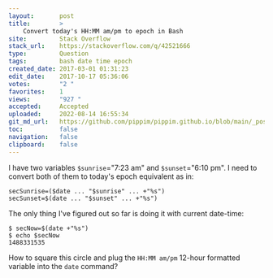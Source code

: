 ```yaml
---
layout:       post
title:        >
    Convert today's HH:MM am/pm to epoch in Bash
site:         Stack Overflow
stack_url:    https://stackoverflow.com/q/42521666
type:         Question
tags:         bash date time epoch
created_date: 2017-03-01 01:31:23
edit_date:    2017-10-17 05:36:06
votes:        "2 "
favorites:    1
views:        "927 "
accepted:     Accepted
uploaded:     2022-08-14 16:55:34
git_md_url:   https://github.com/pippim/pippim.github.io/blob/main/_posts/2017/2017-03-01-Convert-today_s-HH_MM-am_pm-to-epoch-in-Bash.md
toc:          false
navigation:   false
clipboard:    false
---
```


I have two variables `$sunrise`="7:23 am" and `$sunset`="6:10 pm". I need to convert both of them to today's epoch equivalent as in:

``` 
secSunrise=($date ... "$sunrise" ... +"%s")
secSunset=$(date ... "$sunset" ... +"%s")
```

The only thing I've figured out so far is doing it with current date-time:

``` 
$ secNow=$(date +"%s")
$ echo $secNow
1488331535
```


How to square this circle and plug the `HH:MM am/pm` 12-hour formatted variable into the `date` command?
